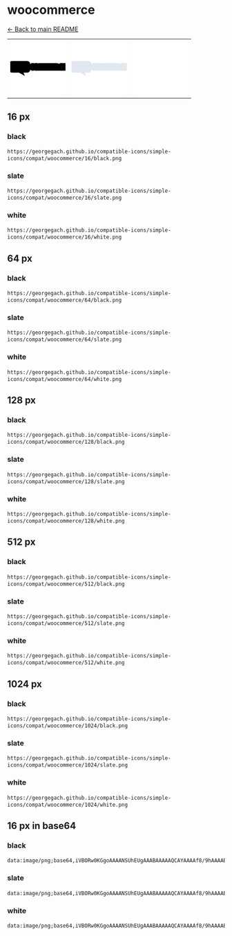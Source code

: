 # woocommerce

[← Back to main README](../../README.md)

<table><tr>
  <td><img src="./128/black.png" width="128" alt="woocommerce black icon" /></td>
  <td><img src="./128/slate.png" width="128" alt="woocommerce slate icon" /></td>
  <td><img src="./128/white.png" width="128" alt="woocommerce white icon" /></td>
</tr></table>

## 16 px

### black
```
https://georgegach.github.io/compatible-icons/simple-icons/compat/woocommerce/16/black.png
```

### slate
```
https://georgegach.github.io/compatible-icons/simple-icons/compat/woocommerce/16/slate.png
```

### white
```
https://georgegach.github.io/compatible-icons/simple-icons/compat/woocommerce/16/white.png
```

## 64 px

### black
```
https://georgegach.github.io/compatible-icons/simple-icons/compat/woocommerce/64/black.png
```

### slate
```
https://georgegach.github.io/compatible-icons/simple-icons/compat/woocommerce/64/slate.png
```

### white
```
https://georgegach.github.io/compatible-icons/simple-icons/compat/woocommerce/64/white.png
```

## 128 px

### black
```
https://georgegach.github.io/compatible-icons/simple-icons/compat/woocommerce/128/black.png
```

### slate
```
https://georgegach.github.io/compatible-icons/simple-icons/compat/woocommerce/128/slate.png
```

### white
```
https://georgegach.github.io/compatible-icons/simple-icons/compat/woocommerce/128/white.png
```

## 512 px

### black
```
https://georgegach.github.io/compatible-icons/simple-icons/compat/woocommerce/512/black.png
```

### slate
```
https://georgegach.github.io/compatible-icons/simple-icons/compat/woocommerce/512/slate.png
```

### white
```
https://georgegach.github.io/compatible-icons/simple-icons/compat/woocommerce/512/white.png
```

## 1024 px

### black
```
https://georgegach.github.io/compatible-icons/simple-icons/compat/woocommerce/1024/black.png
```

### slate
```
https://georgegach.github.io/compatible-icons/simple-icons/compat/woocommerce/1024/slate.png
```

### white
```
https://georgegach.github.io/compatible-icons/simple-icons/compat/woocommerce/1024/white.png
```

## 16 px in base64

### black
```
data:image/png;base64,iVBORw0KGgoAAAANSUhEUgAAABAAAAAQCAYAAAAf8/9hAAAABmJLR0QA/wD/AP+gvaeTAAAAdUlEQVQ4je3QOw6CYBRE4e8HhMTC2Fi4OBMWxD5sLVwNW8DG2BgfYOGtjI9OGk5zipuZSS4T45NwCM9xQYktdriiwuwld8IZq4ThQ/kQxV8pwj0y3JGjwzHuVbiP0jwyNxQJNZZYY4MGe7S/1t+x8PzFxD95ADGVEl/3LaIbAAAAAElFTkSuQmCC
```

### slate
```
data:image/png;base64,iVBORw0KGgoAAAANSUhEUgAAABAAAAAQCAYAAAAf8/9hAAAABmJLR0QA/wD/AP+gvaeTAAAAmUlEQVQ4je2QMQ4BYRhE33z7s8kWolFIXE3hPu6hVTgNnWJJ2GRFI9h/NAqNQhQar5vizSQDf36Ptrv2CAhRAVekftiLjJeKuNm5dFbvVYpCZ7p8yWik7b71m3IDerdsG0mkZ8ygAHXgAjgAJyCBSnACZcDCBQjkO5BSRMy67CH2WMEUPI8oVpPRYP3xIZumGdR1XX0s/vmOB3x1N4Qtwvs8AAAAAElFTkSuQmCC
```

### white
```
data:image/png;base64,iVBORw0KGgoAAAANSUhEUgAAABAAAAAQCAYAAAAf8/9hAAAABmJLR0QA/wD/AP+gvaeTAAAAfElEQVQ4je3OPQ4BYRSF4eeaYZIpRKOwOIX92IdWYTW2QCMa8TNX81UEEYVm3uYUN+85l57/E5m5R6DFGSOssMYFDYYP3hEnTCMz80V5luK31CU7DHBDhR0O5d6U7EppVZwr6hoLTDDDHEtsImL7af3558xxZrZfiz2/cQdY3B5azZ4WnAAAAABJRU5ErkJggg==
```

